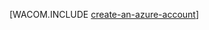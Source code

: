 <properties title="Create an Azure account" pageTitle="创建 Azure 帐户" description="创建帐户" authors="waltpo" />
<tags ms.service=""
    ms.date=""
    wacn.date=""
    />

[WACOM.INCLUDE [create-an-azure-account](../includes/create-an-azure-account.md)]
<!--HONumber=43--> 
